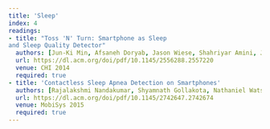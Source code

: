 ```yaml
---
title: 'Sleep'
index: 4
readings:
- title: "Toss 'N' Turn: Smartphone as Sleep
and Sleep Quality Detector"
  authors: [Jun-Ki Min, Afsaneh Doryab, Jason Wiese, Shahriyar Amini, John Zimmerman, Jason I. Hong]
  url: https://dl.acm.org/doi/pdf/10.1145/2556288.2557220
  venue: CHI 2014
  required: true
- title: 'Contactless Sleep Apnea Detection on Smartphones'
  authors: [Rajalakshmi Nandakumar, Shyamnath Gollakota, Nathaniel Watson]
  url: https://dl.acm.org/doi/pdf/10.1145/2742647.2742674
  venue: MobiSys 2015
  required: true
---
```

